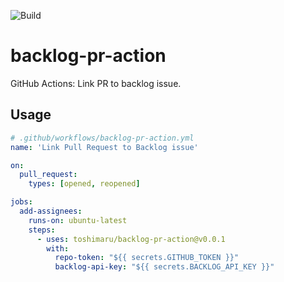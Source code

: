 ![Build](https://github.com/toshimaru/backlog-pr-action/workflows/Build/badge.svg)

# backlog-pr-action

GitHub Actions: Link PR to backlog issue.

## Usage

```yaml
# .github/workflows/backlog-pr-action.yml
name: 'Link Pull Request to Backlog issue'

on:
  pull_request:
    types: [opened, reopened]

jobs:
  add-assignees:
    runs-on: ubuntu-latest
    steps:
      - uses: toshimaru/backlog-pr-action@v0.0.1
        with:
          repo-token: "${{ secrets.GITHUB_TOKEN }}"
          backlog-api-key: "${{ secrets.BACKLOG_API_KEY }}"
```
